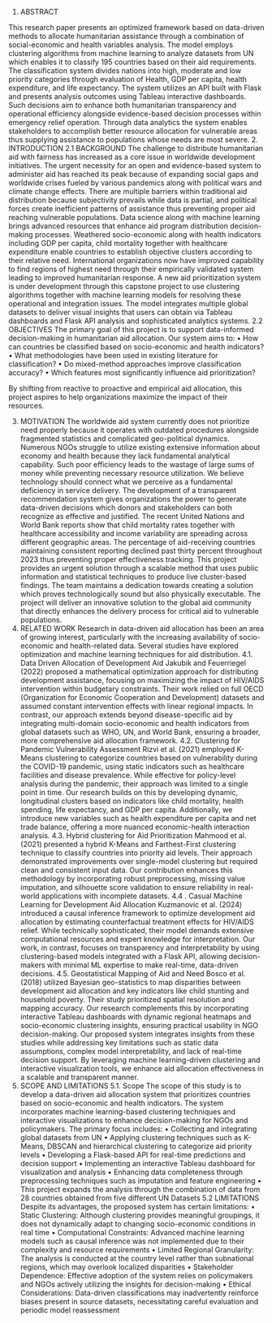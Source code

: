 1.	ABSTRACT

This research paper presents an optimized framework based on data-driven methods to allocate humanitarian assistance through a combination of social-economic and health variables analysis. The model employs clustering algorithms from machine learning to analyze datasets from UN which enables it to classify 195 countries based on their aid requirements. The classification system divides nations into high, moderate and low priority categories through evaluation of Health, GDP per capita, health expenditure, and life expectancy. The system utilizes an API built with Flask and presents analysis outcomes using Tableau interactive dashboards. Such decisions aim to enhance both humanitarian transparency and operational efficiency alongside evidence-based decision processes within emergency relief operation. Through data analytics the system enables stakeholders to accomplish better resource allocation for vulnerable areas thus supplying assistance to populations whose needs are most severe.
2.	INTRODUCTION
2.1 BACKGROUND
The challenge to distribute humanitarian aid with fairness has increased as a core issue in worldwide development initiatives. The urgent necessity for an open and evidence-based system to administer aid has reached its peak because of expanding social gaps and worldwide crises fueled by various pandemics along with political wars and climate change effects. There are multiple barriers within traditional aid distribution because subjectivity prevails while data is partial, and political forces create inefficient patterns of assistance thus preventing proper aid reaching vulnerable populations. 
Data science along with machine learning brings advanced resources that enhance aid program distribution decision-making processes. Weathered socio-economic along with health indicators including GDP per capita, child mortality together with healthcare expenditure enable countries to establish objective clusters according to their relative need. International organizations now have improved capability to find regions of highest need through their empirically validated system leading to improved humanitarian response. 
A new aid prioritization system is under development through this capstone project to use clustering algorithms together with machine learning models for resolving these operational and integration issues. The model integrates multiple global datasets to deliver visual insights that users can obtain via Tableau dashboards and Flask API analysis and sophisticated analytics systems.
2.2	OBJECTIVES
The primary goal of this project is to support data-informed decision-making in humanitarian aid allocation. Our system aims to:
•	How can countries be classified based on socio-economic and health indicators?
•	What methodologies have been used in existing literature for classification?
•	Do mixed-method approaches improve classification accuracy?
•	Which features most significantly influence aid prioritization?

By shifting from reactive to proactive and empirical aid allocation, this project aspires to help organizations maximize the impact of their resources.

3.	MOTIVATION
The worldwide aid system currently does not prioritize need properly because it operates with outdated procedures alongside fragmented statistics and complicated geo-political dynamics. Numerous NGOs struggle to utilize existing extensive information about economy and health because they lack fundamental analytical capability. Such poor efficiency leads to the wastage of large sums of money while preventing necessary resource utilization. We believe technology should connect what we perceive as a fundamental deficiency in service delivery. The development of a transparent recommendation system gives organizations the power to generate data-driven decisions which donors and stakeholders can both recognize as effective and justified. The recent United Nations and World Bank reports show that child mortality rates together with healthcare accessibility and income variability are spreading across different geographic areas. The percentage of aid-receiving countries maintaining consistent reporting declined past thirty percent throughout 2023 thus preventing proper effectiveness tracking. This project provides an urgent solution through a scalable method that uses public information and statistical techniques to produce live cluster-based findings. The team maintains a dedication towards creating a solution which proves technologically sound but also physically executable. The project will deliver an innovative solution to the global aid community that directly enhances the delivery process for critical aid to vulnerable populations.
4.	RELATED WORK
Research in data-driven aid allocation has been an area of growing interest, particularly with the increasing availability of socio-economic and health-related data. Several studies have explored optimization and machine learning techniques for aid distribution.
4.1.  Data Driven Allocation of Development Aid
Jakubik and Feuerriegel (2022) proposed a mathematical optimization approach for distributing development assistance, focusing on maximizing the impact of HIV/AIDS intervention within budgetary constraints. Their work relied on full OECD (Organization for Economic Cooperation and Development) datasets and assumed constant intervention effects with linear regional impacts. In contrast, our approach extends beyond disease-specific aid by integrating multi-domain socio-economic and health indicators from global datasets such as WHO, UN, and World Bank, ensuring a broader, more comprehensive aid allocation framework.
4.2.	Clustering for Pandemic Vulnerability Assessment
Rizvi et al. (2021) employed K-Means clustering to categorize countries based on vulnerability during the COVID-19 pandemic, using static indicators such as healthcare facilities and disease prevalence. While effective for policy-level analysis during the pandemic, their approach was limited to a single point in time. Our research builds on this by developing dynamic, longitudinal clusters based on indicators like child mortality, health spending, life expectancy, and GDP per capita. Additionally, we introduce new variables such as health expenditure per capita and net trade balance, offering a more nuanced economic-health interaction analysis.
4.3. Hybrid clustering for Aid Prioritization
Mahmood et al. (2021) presented a hybrid K-Means and Farthest-First clustering technique to classify countries into priority aid levels. Their approach demonstrated improvements over single-model clustering but required clean and consistent input data. Our contribution enhances this methodology by incorporating robust preprocessing, missing value imputation, and silhouette score validation to ensure reliability in real-world applications with incomplete datasets.
4.4	. Casual Machine Learning for Development Aid Allocation
Kuzmanovic et al. (2024) introduced a causal inference framework to optimize development aid allocation by estimating counterfactual treatment effects for HIV/AIDS relief. While technically sophisticated, their model demands extensive computational resources and expert knowledge for interpretation. Our work, in contrast, focuses on transparency and interpretability by using clustering-based models integrated with a Flask API, allowing decision-makers with minimal ML expertise to make real-time, data-driven decisions.
4.5. Geostatistical Mapping of Aid and Need
Bosco et al. (2018) utilized Bayesian geo-statistics to map disparities between development aid allocation and key indicators like child stunting and household poverty. Their study prioritized spatial resolution and mapping accuracy. Our research complements this by incorporating interactive Tableau dashboards with dynamic regional heatmaps and socio-economic clustering insights, ensuring practical usability in NGO decision-making. Our proposed system integrates insights from these studies while addressing key limitations such as static data assumptions, complex model interpretability, and lack of real-time decision support. By leveraging machine learning-driven clustering and interactive visualization tools, we enhance aid allocation effectiveness in a scalable and transparent manner.
5.	SCOPE AND LIMITATIONS
5.1. Scope
The scope of this study is to develop a data-driven aid allocation system that prioritizes countries based on socio-economic and health indicators. The system incorporates machine learning-based clustering techniques and interactive visualizations to enhance decision-making for NGOs and policymakers. The primary focus includes:
•	Collecting and integrating global datasets from UN
•	Applying clustering techniques such as K-Means, DBSCAN and hierarchical clustering to categorize aid priority levels
•	Developing a Flask-based API for real-time predictions and decision support
•	Implementing an interactive Tableau dashboard for visualization and analysis
•	Enhancing data completeness through preprocessing techniques such as imputation and feature engineering
•	This project expands the analysis through the combination of data from 28 countries obtained from five different UN Datasets
5.2 LIMITATIONS
Despite its advantages, the proposed system has certain limitations:
•	Static Clustering: Although clustering provides meaningful groupings, it does not dynamically adapt to changing socio-economic conditions in real time
•	Computational Constraints: Advanced machine learning models such as causal inference was not implemented due to their complexity and resource requirements
•	Limited Regional Granularity: The analysis is conducted at the country level rather than subnational regions, which may overlook localized disparities
•	Stakeholder Dependence: Effective adoption of the system relies on policymakers and NGOs actively utilizing the insights for decision-making
•	Ethical Considerations: Data-driven classifications may inadvertently reinforce biases present in source datasets, necessitating careful evaluation and periodic model reassessment

